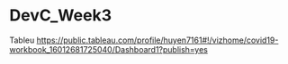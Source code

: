 # DevC_Week3
Tableu 
https://public.tableau.com/profile/huyen7161#!/vizhome/covid19-workbook_16012681725040/Dashboard1?publish=yes
